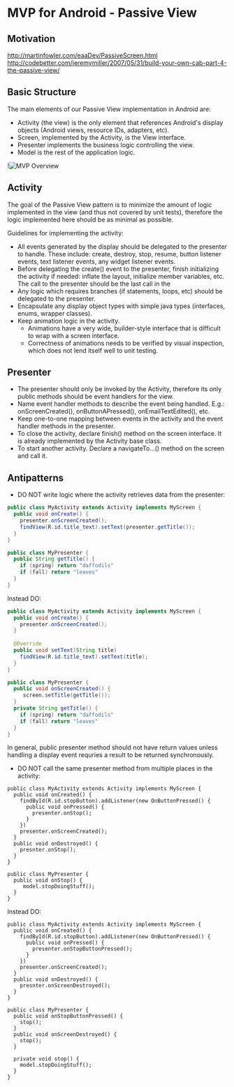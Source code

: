 # MVP for Android - Passive View
## Motivation
http://martinfowler.com/eaaDev/PassiveScreen.html
http://codebetter.com/jeremymiller/2007/05/31/build-your-own-cab-part-4-the-passive-view/

## Basic Structure
The main elements of our Passive View implementation in Android are:
* Activity (the view) is the only element that references Android's display objects (Android views, resource IDs, adapters, etc).
* Screen, implemented by the Activity, is the View interface.
* Presenter implements the business logic controlling the view.
* Model is the rest of the application logic.

!![MVP Overview](https://source.corp.lookout.com/raw/ppiech/android-passive-view/master/images/mvp_overview.png)

## Activity
The goal of the Passive View pattern is to minimize the amount of logic implemented in the view (and thus not covered by unit tests), therefore the logic implemented here should be as minimal as possible.  

Guidelines for implementing the activity:
* All events generated by the display should be delegated to the presenter to handle.  These include: create, destroy, stop,  resume, button listener events, text listener events, any widget listener events.  
* Before delegating the create() event to the presenter, finish initializing the activity if needed: inflate the layout, initialize member variables, etc.  The call to the presenter should be the last call in the 
* Any logic which requires branches (if statements, loops, etc) should be delegated to the presenter.
* Encapsulate any display object types with simple java types (interfaces, enums, wrapper classes).
* Keep animation logic in the activity.  
  * Animations have a very wide, builder-style interface that is difficult to wrap with a screen interface.
  * Correctness of animations needs to be verified by visual inspection, which does not lend itself well to unit testing.

## Presenter
* The presenter should only be invoked by the Activity, therefore its only public methods should be event handlers for the view.
* Name event handler methods to describe the event being handled.  E.g.: onScreenCreated(), onButtonAPressed(), onEmailTextEdited(), etc.
* Keep one-to-one mapping between events in the activity and the event handler methods in the presenter. 
* To close the activity, declare finish() method on the screen interface.  It is already implemented by the Activity base class.
* To start another activity.  Declare a navigateTo...() method on the screen and call it.

## Antipatterns
* DO NOT write logic where the activity retrieves data from the presenter:  
```java
public class MyActivity extends Activity implements MyScreen {
  public void onCreate() {
    presenter.onScreenCreated();
    findView(R.id.title_text).setText(presenter.getTitle());
  }
}

public class MyPresenter {
  public String getTitle() {
    if (spring) return "daffodils"
    if (fall) return "leaves"
  }
}
```
Instead DO:
```java
public class MyActivity extends Activity implements MyScreen { 
  public void onCreate() {
    presenter.onScreenCreated();
  }  
    
  @Override 
  public void setText(String title)
    findView(R.id.title_text).setText(title);
  }
}

public class MyPresenter {
  public void onScreenCreated() {
     screen.setTitle(getTitle());
  }
  private String getTitle() {
    if (spring) return "daffodils"
    if (fall) return "leaves"
  }
}
```
In general, public presenter method should not have return values unless handling a display event requries a result to be returned synchronously.

* DO NOT call the same presenter method from multiple places in the activity:
```
public class MyActivity extends Activity implements MyScreen {
  public void onCreated() {
    findById(R.id.stopButton).addListener(new OnButtonPressed() { 
      public void onPressed() {
        presenter.onStop();
      }
    })
    presenter.onScreenCreated();
  }
  public void onDestroyed() {
    presnter.onStop();
  }
}

public class MyPresenter {
  public void onStop() {
     model.stopDoingStuff();
  }
}
```
Instead DO:
```
public class MyActivity extends Activity implements MyScreen {
  public void onCreated() {
    findById(R.id.stopButton).addListener(new OnButtonPressed() { 
      public void onPressed() {
        presenter.onStopButtonPressed();
      }
    })
    presenter.onScreenCreated();
  }
  public void onDestroyed() {
    presnter.onScreenDestroyed();
  }
}

public class MyPresenter {
  public void onStopButtonPressed() {
    stop();
  }
  public void onScreenDestroyed() {
    stop();
  }
  
  private void stop() {
    model.stopDoingStuff();
  }
}
```
